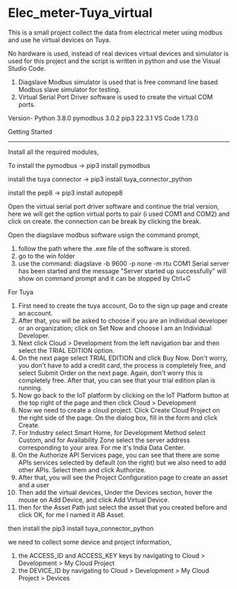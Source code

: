 # Elec_meter-Tuya_virtual

This is a small project collect the data from electrical meter using modbus and use he virtual devices on Tuya. 

No hardware is used, instead of real devices virtual devices and simulator is used for this project and the script is written in python and use the Visual Studio Code.

1. Diagslave Modbus simulator is used that is free command line based Modbus slave simulator for testing.
2. Virtual Serial Port Driver software is used to create the virtual COM ports.


Version-
Python 3.8.0
pymodbus 3.0.2
pip3 22.3.1
VS Code 1.73.0


Getting Started

-------------------------------------------------------------------------------------------------------------------------------------------------------

Install all the required modules,

To install the pymodbus
-> pip3 install pymodbus

install the tuya connector
-> pip3 install tuya_connector_python

install the pep8
-> pip3 install autopep8

Open the virtual serial port driver software and continue the trial version, here we will get the option virtual ports to pair (i used COM1 and COM2) and click on create. the connection can be break by clicking the break.

Open the diagslave modbus software usign the command prompt,
1. follow the path where the .exe file of the software is stored.
2. go to the win folder
3. use the command: diagslave -b 9600 -p none -m rtu COM1
Serial server has been started and the message "Server started up successfully" will show on command prompt and it can be stopped by Ctrl+C

For Tuya
1. First need to create the tuya account, Go to the sign up page and create an account.
2. After that, you will be asked to choose if you are an individual developer or an organization; click on Set Now and choose I am an Individual Developer.
3. Next click Cloud > Development from the left navigation bar and then select the TRIAL EDITION option.
4. On the next page select TRIAL EDITION and click Buy Now. Don't worry, you don't have to add a credit card, the process is completely free, and select Submit Order on the next page. Again, don't worry this is completely free. After that, you can see that your trial edition plan is running.
5. Now go back to the IoT platform by clicking on the IoT Platform button at the top right of the page and then click Cloud > Development
6. Now we need to create a cloud project. Click Create Cloud Project on the right side of the page. On the dialog box, fill in the form and click Create.
7. For Industry select Smart Home, for Development Method select Custom, and for Availability Zone select the server address corresponding to your area. For me it's India Data Center.
8. On the Authorize API Services page, you can see that there are some APIs services selected by default (on the right) but we also need to add other APIs.  Select them and click Authorize.
9. After that, you will see the Project Configuration page to create an asset and a user
10. Then add the virtual devices, Under the Devices section, hover the mouse on Add Device, and click Add Virtual Device.
11. then for the Asset Path just select the asset that you created before and click OK, for me I named it AB Asset.

then install the pip3 install tuya_connector_python

we need to collect some device and project information,
1. the ACCESS_ID and ACCESS_KEY keys by navigating to Cloud > Development > My Cloud Project
2. the DEVICE_ID by navigating to Cloud > Development > My Cloud Project > Devices



